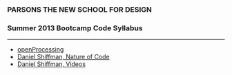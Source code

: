 ### PARSONS THE NEW SCHOOL FOR DESIGN

### Summer 2013 Bootcamp Code Syllabus

-------------------------------------------------------------------

* [openProcessing](http://openprocessing.org/)
* [Daniel Shiffman, Nature of Code](http://natureofcode.com/book/)
* [Daniel Shiffman, Videos](https://vimeo.com/shiffman)

